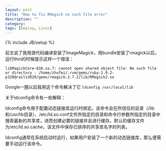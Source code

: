 ```yaml
---
layout: post
title: "How to fix RMagick no such file error"
description: ""
category: 
tags: [Deploy, Linux]
---
```

{% include JB/setup %}

前文说了我用源代码编译安装了ImageMagick，用bundle安装了rmagick以后，运行thin的时候提示这样一个错误：

`libMagickCore-Q16.so.7: cannot open shared object file: No such file or directory - /home/zhufei/.rvm/gems/ruby-1.9.2-p320@rails3020/gems/rmagick-2.7.2/lib/RMagick2.so`

Google一圈以后我用这个命令解决了它 `ldconfig /usr/local/lib`

关于ldconfig命令有一些解释：

ldconfig命令用于配置动态链接库运行时绑定。该命令会在所信任的目录（/lib和/usr/lib目录）、/etc/ld.so.conf文件所指定的目录和命令行参数所指定的目录中搜索最新的共享库，进而创建必要的链接并且进行缓存。默认的缓存文件为/etc/ld.so.cache，该文件中保存已排序的共享库名字的列表。
    
ldconfig通常在系统启动时运行，如果用户安装了一个新的动态链接库，那么便需要手动运行该命令。
